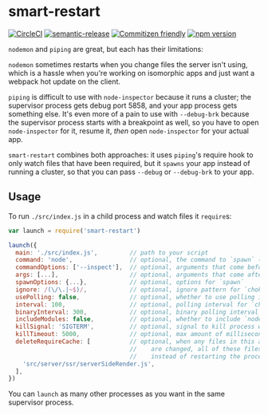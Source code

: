 # smart-restart

[![CircleCI](https://circleci.com/gh/jedwards1211/smart-restart?style=svg)](https://circleci.com/gh/jedwards1211/smart-restart)
[![semantic-release](https://img.shields.io/badge/%20%20%F0%9F%93%A6%F0%9F%9A%80-semantic--release-e10079.svg)](https://github.com/semantic-release/semantic-release)
[![Commitizen friendly](https://img.shields.io/badge/commitizen-friendly-brightgreen.svg)](http://commitizen.github.io/cz-cli/)
[![npm version](https://badge.fury.io/js/smart-restart.svg)](https://badge.fury.io/js/smart-restart)

`nodemon` and `piping` are great, but each has their limitations:

`nodemon` sometimes restarts when you change files the server isn't using, which is a hassle when you're working on
isomorphic apps and just want a webpack hot update on the client.

`piping` is difficult to use with `node-inspector` because it runs a cluster; the supervisor process gets debug port 5858,
and your app process gets something else. It's even more of a pain to use with `--debug-brk` because the supervisor
process starts with a breakpoint as well, so you have to open `node-inspector` for it, resume it, _then_ open
`node-inspector` for your actual app.

`smart-restart` combines both approaches: it uses `piping`'s require hook to only watch files that have been required,
but it `spawns` your app instead of running a cluster, so that you can pass `--debug` or `--debug-brk` to your app.

## Usage

To run `./src/index.js` in a child process and watch files it `require`s:

```js
var launch = require('smart-restart')

launch({
  main: './src/index.js',         // path to your script
  command: 'node',                // optional, the command to `spawn` (default: `process.argv[0]`)
  commandOptions: ['--inspect'],  // optional, arguments that come before `main`
  args: [...],                    // optional, arguments that come after `main`
  spawnOptions: {...},            // optional, options for `spawn`
  ignore: /(\/\.|~$)/,            // optional, ignore pattern for `chokidar` (default: /(\/\.|~$)/)
  usePolling: false,              // optional, whether to use polling in `chokidar` (default: false)
  interval: 100,                  // optional, polling interval for `chokidar` (default: 100)
  binaryInterval: 300,            // optional, binary polling interval for `chokidar` (default: 300)
  includeModules: false,          // optional, whether to include `node_modules` (default: false)
  killSignal: 'SIGTERM',          // optional, signal to kill process with when restarting
  killTimeout: 5000,              // optional, max amount of milliseconds to wait for process to get killed (default: 10000)
  deleteRequireCache: [           // optional, when any files in this array (or files they require)
                                  //    are changed, all of these files will be deleted from `require.cache`
                                  //    instead of restarting the process.
    'src/server/ssr/serverSideRender.js',
  ],
})
```

You can `launch` as many other processes as you want in the same supervisor process.
